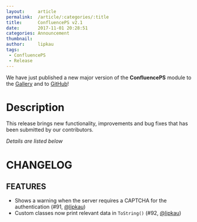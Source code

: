 ```yaml
---
layout:     article
permalink:  /article/:categories/:title
title:      ConfluencePS v2.1
date:       2017-11-01 20:28:51
categories: Announcement
thumbnail:  
author:     lipkau
tags:
 - ConfluencePS
 - Release
---
```


We have just published a new major version of the **ConfluencePS** module to the [Gallery](https://www.powershellgallery.com/packages/ConfluencePS/2.1.0) and to [GitHub](https://github.com/AtlassianPS/ConfluencePS/releases/tag/v2.1.0)!
<!--more-->

# Description
This release brings new functionality, improvements and bug fixes that has been submitted by our contributors.

_Details are listed below_

# CHANGELOG
## FEATURES
  - Shows a warning when the server requires a CAPTCHA for the authentication (#91, [@lipkau][])
  - Custom classes now print relevant data in `ToString()` (#92, [@lipkau][])

[@alexsuslin]: https://github.com/alexsuslin
[@axxelG]: https://github.com/axxelG
[@beaudryj]: https://github.com/beaudryj
[@brianbunke]: https://github.com/brianbunke
[@Clijsters]: https://github.com/Clijsters
[@colhal]: https://github.com/colhal
[@Dejulia489]: https://github.com/Dejulia489
[@ebekker]: https://github.com/ebekker
[@jkknorr]: https://github.com/jkknorr
[@kittholland]: https://github.com/kittholland
[@LiamLeane]: https://github.com/LiamLeane
[@lipkau]: https://github.com/lipkau
[@lukhase]: https://github.com/lukhase
[@padgers]: https://github.com/padgers
[@ThePSAdmin]: https://github.com/ThePSAdmin
